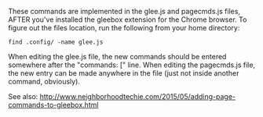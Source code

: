 These commands are implemented in the glee.js and pagecmds.js files, AFTER you've installed the gleebox extension for the Chrome browser.  To figure out the files location, run the following from your home directory:

    find .config/ -name glee.js

When editing the glee.js file, the new commands should be entered somewhere after the "commands: [" line.  When editing the pagecmds.js file, the new entry can be made anywhere in the file (just not inside another command, obviously).

See also: http://www.neighborhoodtechie.com/2015/05/adding-page-commands-to-gleebox.html
